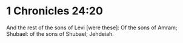 # 1 Chronicles 24:20

And the rest of the sons of Levi [were these]: Of the sons of Amram; Shubael: of the sons of Shubael; Jehdeiah.